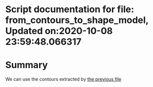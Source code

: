 
Script documentation for file: from_contours_to_shape_model, Updated on:2020-10-08 23:59:48.066317
==================================================================================================

# Summary


We can use the contours extracted by [the previous file](./get_statistical_shape_model.py) 